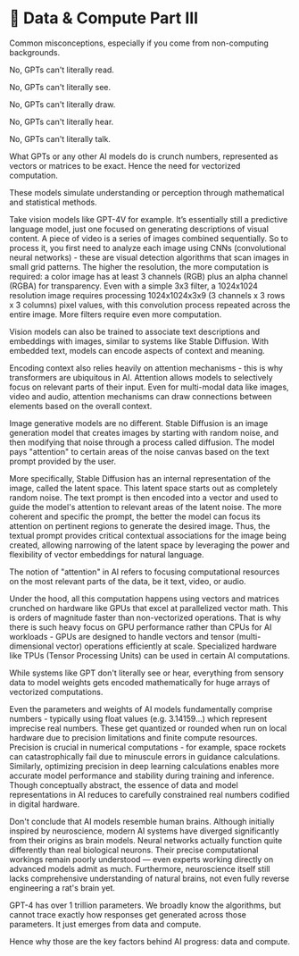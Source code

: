 # 💎 Data & Compute Part III 

Common misconceptions, especially if you come from non-computing backgrounds.  

No, GPTs can't literally read.

No, GPTs can't literally see.

No, GPTs can't literally draw.  

No, GPTs can't literally hear.

No, GPTs can't literally talk.

What GPTs or any other AI models do is crunch numbers, represented as vectors or matrices to be exact. Hence the need for vectorized computation. 

These models simulate understanding or perception through mathematical and statistical methods.

Take vision models like GPT-4V for example. It’s essentially still a predictive language model, just one focused on generating descriptions of visual content. A piece of video is a series of images combined sequentially. So to process it, you first need to analyze each image using CNNs (convolutional neural networks) - these are visual detection algorithms that scan images in small grid patterns. The higher the resolution, the more computation is required: a color image has at least 3 channels (RGB) plus an alpha channel (RGBA) for transparency. Even with a simple 3x3 filter, a 1024x1024 resolution image requires processing 1024x1024x3x9 (3 channels x 3 rows x 3 columns) pixel values, with this convolution process repeated across the entire image. More filters require even more computation.  

Vision models can also be trained to associate text descriptions and embeddings with images, similar to systems like Stable Diffusion. With embedded text, models can encode aspects of context and meaning.  

Encoding context also relies heavily on attention mechanisms - this is why transformers are ubiquitous in AI. Attention allows models to selectively focus on relevant parts of their input. Even for multi-modal data like images, video and audio, attention mechanisms can draw connections between elements based on the overall context.  

Image generative models are no different. Stable Diffusion is an image generation model that creates images by starting with random noise, and then modifying that noise through a process called diffusion. The model pays "attention" to certain areas of the noise canvas based on the text prompt provided by the user.

More specifically, Stable Diffusion has an internal representation of the image, called the latent space. This latent space starts out as completely random noise. The text prompt is then encoded into a vector and used to guide the model's attention to relevant areas of the latent noise. The more coherent and specific the prompt, the better the model can focus its attention on pertinent regions to generate the desired image. Thus, the textual prompt provides critical contextual associations for the image being created, allowing narrowing of the latent space by leveraging the power and flexibility of vector embeddings for natural language.

The notion of "attention" in AI refers to focusing computational resources on the most relevant parts of the data, be it text, video, or audio. 

Under the hood, all this computation happens using vectors and matrices crunched on hardware like GPUs that excel at parallelized vector math. This is orders of magnitude faster than non-vectorized operations. That is why there is such heavy focus on GPU performance rather than CPUs for AI workloads - GPUs are designed to handle vectors and tensor (multi-dimensional vector) operations efficiently at scale. Specialized hardware like TPUs (Tensor Processing Units) can be used in certain AI computations.

While systems like GPT don't literally see or hear, everything from sensory data to model weights gets encoded mathematically for huge arrays of vectorized computations.

Even the parameters and weights of AI models fundamentally comprise numbers - typically using float values (e.g. 3.14159...) which represent imprecise real numbers. These get quantized or rounded when run on local hardware due to precision limitations and finite compute resources. Precision is crucial in numerical computations - for example, space rockets can catastrophically fail due to minuscule errors in guidance calculations. Similarly, optimizing precision in deep learning calculations enables more accurate model performance and stability during training and inference. Though conceptually abstract, the essence of data and model representations in AI reduces to carefully constrained real numbers codified in digital hardware.

Don't conclude that AI models resemble human brains. Although initially inspired by neuroscience, modern AI systems have diverged significantly from their origins as brain models. Neural networks actually function quite differently than real biological neurons. Their precise computational workings remain poorly understood — even experts working directly on advanced models admit as much. Furthermore, neuroscience itself still lacks comprehensive understanding of natural brains, not even fully reverse engineering a rat's brain yet. 

GPT-4 has over 1 trillion parameters. We broadly know the algorithms, but cannot trace exactly how responses get generated across those parameters. It just emerges from data and compute. 

Hence why those are the key factors behind AI progress: data and compute.
